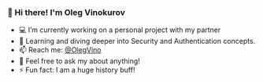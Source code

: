### 👋 Hi there! I'm Oleg Vinokurov

- 💻 I’m currently working on a personal project with my partner
- 🌱 Learning and diving deeper into Security and Authentication concepts.
- 📫 Reach me: [@OlegVino](https://www.linkedin.com/in/olegvino/)
- 💬 Feel free to ask my about anything!
- ⚡ Fun fact: I am a huge history buff!
